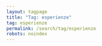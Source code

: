 ```yaml
---
layout: tagpage
title: "Tag: esperienze"
tag: esperienze
permalink: /search/tag/esperienze
robots: noindex
---
```

